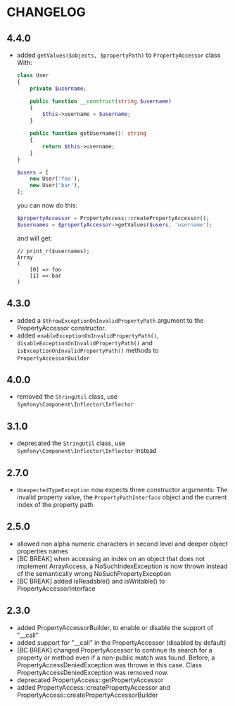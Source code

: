 CHANGELOG
=========

4.4.0
-----

 * added `getValues($objects, $propertyPath)` to `PropertyAccessor` class
   With:

   ```php
   class User
   {
       private $username;

       public function __construct(string $username)
       {
           $this->username = $username;
       }

       public function getUsername(): string
       {
           return $this->username;
       }
   }

   $users = [
       new User('foo'),
       new User('bar'),
   ];
   ```

   you can now do this:

   ```php
   $propertyAccessor = PropertyAccess::createPropertyAccessor();
   $usernames = $propertyAccessor->getValues($users, 'username');
   ```

   and will get:

   ```
   // print_r($usernames);
   Array
   (
       [0] => foo
       [1] => bar
   )
   ```

4.3.0
-----

* added a `$throwExceptionOnInvalidPropertyPath` argument to the PropertyAccessor constructor.
* added `enableExceptionOnInvalidPropertyPath()`, `disableExceptionOnInvalidPropertyPath()` and
  `isExceptionOnInvalidPropertyPath()` methods to `PropertyAccessorBuilder`

4.0.0
-----

 * removed the `StringUtil` class, use `Symfony\Component\Inflector\Inflector`

3.1.0
-----

 * deprecated the `StringUtil` class, use `Symfony\Component\Inflector\Inflector`
   instead

2.7.0
------

 * `UnexpectedTypeException` now expects three constructor arguments: The invalid property value,
   the `PropertyPathInterface` object and the current index of the property path.

2.5.0
------

 * allowed non alpha numeric characters in second level and deeper object properties names
 * [BC BREAK] when accessing an index on an object that does not implement
   ArrayAccess, a NoSuchIndexException is now thrown instead of the
   semantically wrong NoSuchPropertyException
 * [BC BREAK] added isReadable() and isWritable() to PropertyAccessorInterface

2.3.0
------

 * added PropertyAccessorBuilder, to enable or disable the support of "__call"
 * added support for "__call" in the PropertyAccessor (disabled by default)
 * [BC BREAK] changed PropertyAccessor to continue its search for a property or
   method even if a non-public match was found. Before, a PropertyAccessDeniedException
   was thrown in this case. Class PropertyAccessDeniedException was removed
   now.
 * deprecated PropertyAccess::getPropertyAccessor
 * added PropertyAccess::createPropertyAccessor and PropertyAccess::createPropertyAccessorBuilder
